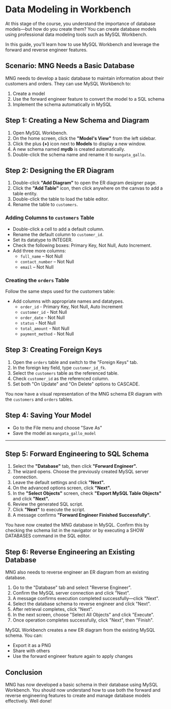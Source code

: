 # **Data Modeling in Workbench**

At this stage of the course, you understand the importance of database models—but how do you create them? You can create database models using professional data modeling tools such as MySQL Workbench.

In this guide, you'll learn how to use MySQL Workbench and leverage the forward and reverse engineer features.

## **Scenario: MNG Needs a Basic Database**

MNG needs to develop a basic database to maintain information about their customers and orders. They can use MySQL Workbench to:

1. Create a model
2. Use the forward engineer feature to convert the model to a SQL schema
3. Implement the schema automatically in MySQL

## **Step 1: Creating a New Schema and Diagram**

1. Open MySQL Workbench.
2. On the home screen, click the **"Model's View"** from the left sidebar.
3. Click the plus **(+)** icon next to **Models** to display a new window.
4. A new schema named **mydb** is created automatically.
5. Double-click the schema name and rename it to `mangata_gallo`.

## **Step 2: Designing the ER Diagram**

1. Double-click **"Add Diagram"** to open the ER diagram designer page.
2. Click the **"Add Table"** icon, then click anywhere on the canvas to add a table entity.
3. Double-click the table to load the table editor.
4. Rename the table to `customers`.

### **Adding Columns to `customers` Table**

- Double-click a cell to add a default column.
- Rename the default column to `customer_id`.
- Set its datatype to INTEGER.
- Check the following boxes: Primary Key, Not Null, Auto Increment.
- Add three more columns:
  - `full_name` – Not Null
  - `contact_number` – Not Null
  - `email` – Not Null

### **Creating the `orders` Table**

Follow the same steps used for the customers table:
- Add columns with appropriate names and datatypes.
  - `order_id` - Primary Key, Not Null, Auto Increment
  - `customer_id` - Not Null
  - `order_date` - Not Null
  - `status` - Not Null
  - `total_amount` - Not Null
  - `payment_method` - Not Null

## **Step 3: Creating Foreign Keys**

1. Open the `orders` table and switch to the "Foreign Keys" tab.
2. In the foreign key field, type `customer_id_fk`.
3. Select the `customers` table as the referenced table.
4. Check `customer_id` as the referenced column.
5. Set both "On Update" and "On Delete" options to CASCADE.

You now have a visual representation of the MNG schema ER diagram with the `customers` and `orders` tables.

## **Step 4: Saving Your Model**

- Go to the File menu and choose "Save As"
- Save the model as `mangata_gallo_model`

---

## **Step 5: Forward Engineering to SQL Schema**

1. Select the **"Database"** tab, then click **"Forward Engineer".**
2. The wizard opens. Choose the previously created MySQL server connection.
3. Leave the default settings and click **"Next".**
4. On the advanced options screen, click **"Next".**
5. In the **"Select Objects"** screen, check **"Export MySQL Table Objects"** and click **"Next".**
6. Review the generated SQL script.
7. Click **"Next"** to execute the script.
8. A message confirms **"Forward Engineer Finished Successfully".**

You have now created the MNG database in MySQL. Confirm this by checking the schema list in the navigator or by executing a SHOW DATABASES command in the SQL editor.

## **Step 6: Reverse Engineering an Existing Database**

MNG also needs to reverse engineer an ER diagram from an existing database.

1. Go to the "Database" tab and select "Reverse Engineer".
2. Confirm the MySQL server connection and click "Next".
3. A message confirms execution completed successfully—click "Next".
4. Select the database schema to reverse engineer and click "Next".
5. After retrieval completes, click "Next".
6. In the next screen, choose "Select All Objects" and click "Execute".
7. Once operation completes successfully, click "Next", then "Finish".

MySQL Workbench creates a new ER diagram from the existing MySQL schema. You can:
- Export it as a PNG
- Share with others
- Use the forward engineer feature again to apply changes

## **Conclusion**

MNG has now developed a basic schema in their database using MySQL Workbench. You should now understand how to use both the forward and reverse engineering features to create and manage database models effectively. Well done!
